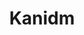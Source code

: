 ---
git: https://github.com/kanidm/kanidm
logohandle: kanidm
sort: kanidm
title: Kanidm
website: https://kanidm.com/
---
